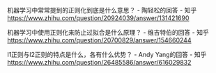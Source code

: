 机器学习中常常提到的正则化到底是什么意思？ - 陶轻松的回答 - 知乎 https://www.zhihu.com/question/20924039/answer/131421690

机器学习中使用正则化来防止过拟合是什么原理？ - 维吉特伯的回答 - 知乎 https://www.zhihu.com/question/20700829/answer/154660244

l1正则与l2正则的特点是什么，各有什么优势？ - Andy Yang的回答 - 知乎 https://www.zhihu.com/question/26485586/answer/616029832


